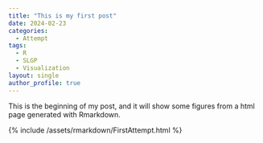 ```yaml
---
title: "This is my first post"
date: 2024-02-23
categories:
  - Attempt
tags:
  - R
  - SLGP
  - Visualization
layout: single
author_profile: true
---
```


This is the beginning of my post, and it will show some figures from a html page generated with Rmarkdown.

{% include /assets/rmarkdown/FirstAttempt.html %}
